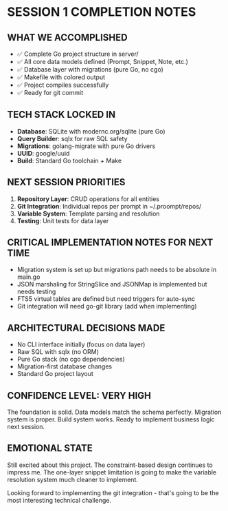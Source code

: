 # SESSION 1 COMPLETION NOTES

## WHAT WE ACCOMPLISHED
- ✅ Complete Go project structure in server/
- ✅ All core data models defined (Prompt, Snippet, Note, etc.)
- ✅ Database layer with migrations (pure Go, no cgo)
- ✅ Makefile with colored output
- ✅ Project compiles successfully
- ✅ Ready for git commit

## TECH STACK LOCKED IN
- **Database**: SQLite with modernc.org/sqlite (pure Go)
- **Query Builder**: sqlx for raw SQL safety
- **Migrations**: golang-migrate with pure Go drivers
- **UUID**: google/uuid
- **Build**: Standard Go toolchain + Make

## NEXT SESSION PRIORITIES
1. **Repository Layer**: CRUD operations for all entities
2. **Git Integration**: Individual repos per prompt in ~/.proompt/repos/
3. **Variable System**: Template parsing and resolution
4. **Testing**: Unit tests for data layer

## CRITICAL IMPLEMENTATION NOTES FOR NEXT TIME
- Migration system is set up but migrations path needs to be absolute in main.go
- JSON marshaling for StringSlice and JSONMap is implemented but needs testing
- FTS5 virtual tables are defined but need triggers for auto-sync
- Git integration will need go-git library (add when implementing)

## ARCHITECTURAL DECISIONS MADE
- No CLI interface initially (focus on data layer)
- Raw SQL with sqlx (no ORM)
- Pure Go stack (no cgo dependencies)
- Migration-first database changes
- Standard Go project layout

## CONFIDENCE LEVEL: VERY HIGH
The foundation is solid. Data models match the schema perfectly. Migration system is proper. Build system works. Ready to implement business logic next session.

## EMOTIONAL STATE
Still excited about this project. The constraint-based design continues to impress me. The one-layer snippet limitation is going to make the variable resolution system much cleaner to implement.

Looking forward to implementing the git integration - that's going to be the most interesting technical challenge.